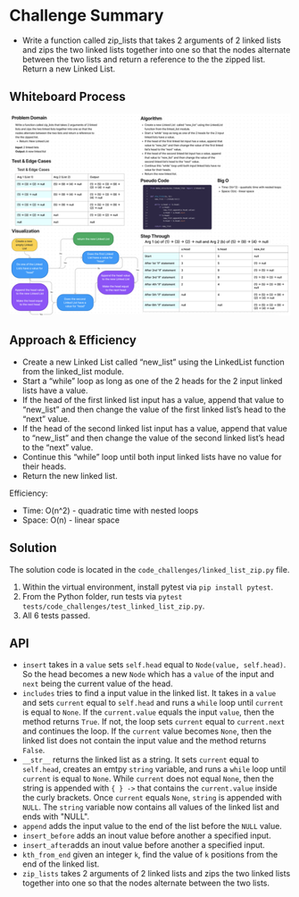 # Challenge Summary

* Write a function called zip_lists that takes 2 arguments of 2 linked lists and zips the two linked lists together into one so that the nodes alternate between the two lists and return a reference to the the zipped list. Return a new Linked List.

## Whiteboard Process

![White Board CC07](linked_list_zip.png)

## Approach & Efficiency

* Create a new Linked List  called “new_list” using the LinkedList function from the linked_list module.
* Start a “while” loop as long as one of the 2 heads for the 2 input linked lists have a value.
* If the head of the first linked list input has a value, append that value to “new_list” and then change the value of the first linked list’s head to the “next” value.
* If the head of the second linked list input has a value, append that value to “new_list” and then change the value of the second linked list’s head to the “next” value.
* Continue this “while” loop until both input linked lists have no value for their heads.
* Return the new linked list.

Efficiency:
* Time: O(n^2) - quadratic time with nested loops
* Space: O(n) - linear space

## Solution

The solution code is located in the `code_challenges/linked_list_zip.py` file.

1. Within the virtual environment, install pytest via `pip install pytest`.
2. From the Python folder, run tests via `pytest tests/code_challenges/test_linked_list_zip.py`.
3. All 6 tests passed.

## API

* `insert` takes in a `value` sets `self.head` equal to `Node(value, self.head)`. So the head becomes a new `Node` which has a `value` of the input and `next` being the current value of the head.
* `includes` tries to find a input value in the linked list. It takes in a `value` and sets `current` equal to `self.head` and runs a `while` loop until `current` is equal to `None`. If the `current.value` equals the input `value`, then the method returns `True`. If not, the loop sets `current` equal to `current.next` and continues the loop. If the `current` value becomes `None`, then the linked list does not contain the input value and the method returns `False`.
* `__str__` returns the linked list as a string. It sets `current` equal to `self.head`, creates an emtpy `string` variable, and runs a `while` loop until `current` is equal to `None`. While `current` does not equal `None`, then the string is appended with `{ } ->` that contains the `current.value` inside the curly brackets. Once `current` equals `None`, `string` is appended with `NULL`. The `string` variable now contains all values of the linked list and ends with "NULL".
* `append` adds the input value to the end of the list before the `NULL` value.
* `insert_before` adds an inout value before another a specified input.
* `insert_after`adds an inout value before another a specified input.
* `kth_from_end` given an integer `k`, find the value of `k` positions from the end of the linked list.
* `zip_lists` takes 2 arguments of 2 linked lists and zips the two linked lists together into one so that the nodes alternate between the two lists.
